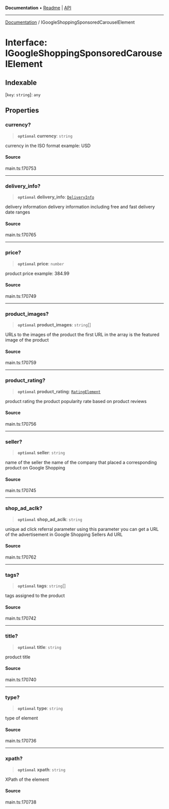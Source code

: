 **Documentation** • [Readme](../README.md) \| [API](../globals.md)

***

[Documentation](../README.md) / IGoogleShoppingSponsoredCarouselElement

# Interface: IGoogleShoppingSponsoredCarouselElement

## Indexable

 \[`key`: `string`\]: `any`

## Properties

### currency?

> **`optional`** **currency**: `string`

currency in the ISO format
example:
USD

#### Source

main.ts:170753

***

### delivery\_info?

> **`optional`** **delivery\_info**: [`DeliveryInfo`](../classes/DeliveryInfo.md)

delivery information
delivery information including free and fast delivery date ranges

#### Source

main.ts:170765

***

### price?

> **`optional`** **price**: `number`

product price
example:
384.99

#### Source

main.ts:170749

***

### product\_images?

> **`optional`** **product\_images**: `string`[]

URLs to the images of the product
the first URL in the array is the featured image of the product

#### Source

main.ts:170759

***

### product\_rating?

> **`optional`** **product\_rating**: [`RatingElement`](../classes/RatingElement.md)

product rating
the product popularity rate based on product reviews

#### Source

main.ts:170756

***

### seller?

> **`optional`** **seller**: `string`

name of the seller
the name of the company that placed a corresponding product on Google Shopping

#### Source

main.ts:170745

***

### shop\_ad\_aclk?

> **`optional`** **shop\_ad\_aclk**: `string`

unique ad click referral parameter
using this parameter you can get a URL of the advertisement in Google Shopping Sellers Ad URL

#### Source

main.ts:170762

***

### tags?

> **`optional`** **tags**: `string`[]

tags assigned to the product

#### Source

main.ts:170742

***

### title?

> **`optional`** **title**: `string`

product title

#### Source

main.ts:170740

***

### type?

> **`optional`** **type**: `string`

type of element

#### Source

main.ts:170736

***

### xpath?

> **`optional`** **xpath**: `string`

XPath of the element

#### Source

main.ts:170738

